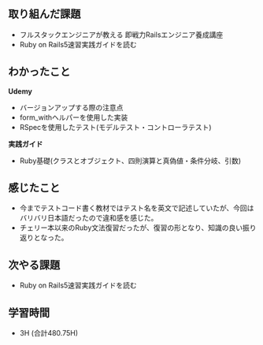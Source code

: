 ## 取り組んだ課題
- フルスタックエンジニアが教える 即戦力Railsエンジニア養成講座
- Ruby on Rails5速習実践ガイドを読む
  
## わかったこと  

__Udemy__
  
- バージョンアップする際の注意点
- form_withヘルパーを使用した実装
- RSpecを使用したテスト(モデルテスト・コントローラテスト)
  
__実践ガイド__  
  
- Ruby基礎(クラスとオブジェクト、四則演算と真偽値・条件分岐、引数)
  
## 感じたこと  
- 今までテストコード書く教材ではテスト名を英文で記述していたが、今回はバリバリ日本語だったので違和感を感じた。
- チェリー本以来のRuby文法復習だったが、復習の形となり、知識の良い振り返りとなった。
  
## 次やる課題  
- Ruby on Rails5速習実践ガイドを読む
  
## 学習時間  
- 3H (合計480.75H)
